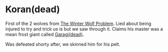 # Koran(dead)

First of the 2 wolves from [The Winter Wolf Problem](../../Quests/Completed/The%20Winter%20Wolf%20Problem.md). Lied about being injured to try and trick us is but we saw through it.
Claims his master was a mean frost giant called [Garagi(dead)](../Garagi(dead).md). 

Was defeated shorty after, we skinned him for his pelt.